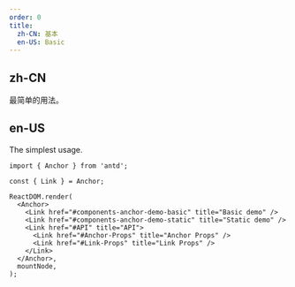 ```yaml
---
order: 0
title:
  zh-CN: 基本
  en-US: Basic
---
```


## zh-CN

最简单的用法。

## en-US

The simplest usage.

```tsx
import { Anchor } from 'antd';

const { Link } = Anchor;

ReactDOM.render(
  <Anchor>
    <Link href="#components-anchor-demo-basic" title="Basic demo" />
    <Link href="#components-anchor-demo-static" title="Static demo" />
    <Link href="#API" title="API">
      <Link href="#Anchor-Props" title="Anchor Props" />
      <Link href="#Link-Props" title="Link Props" />
    </Link>
  </Anchor>,
  mountNode,
);
```

<style>
.code-box-demo .ant-affix {
  z-index: 11;
}
</style>
